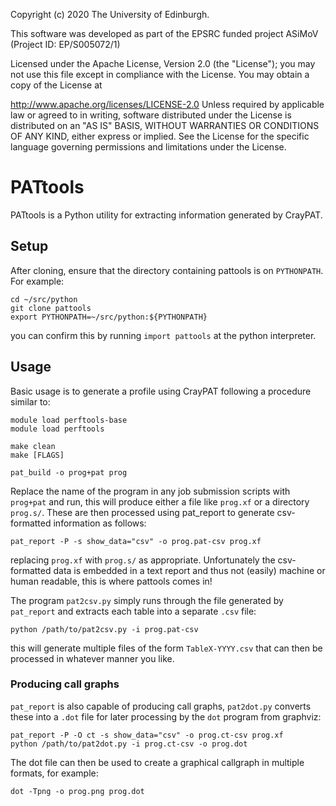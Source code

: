 Copyright (c) 2020 The University of Edinburgh.

This software was developed as part of the
EPSRC funded project ASiMoV (Project ID: EP/S005072/1)

Licensed under the Apache License, Version 2.0 (the "License"); you may not use this file except in
compliance with the License. You may obtain a copy of the License at

http://www.apache.org/licenses/LICENSE-2.0
Unless required by applicable law or agreed to in writing, software distributed under the License is
distributed on an "AS IS" BASIS, WITHOUT WARRANTIES OR CONDITIONS OF ANY KIND, either express or
implied. See the License for the specific language governing permissions and limitations under the
License.

# PATtools

PATtools is a Python utility for extracting information generated by CrayPAT.

## Setup

After cloning, ensure that the directory containing pattools is on `PYTHONPATH`.
For example:

```
cd ~/src/python
git clone pattools
export PYTHONPATH=~/src/python:${PYTHONPATH}
```

you can confirm this by running `import pattools` at the python interpreter.

## Usage

Basic usage is to generate a profile using CrayPAT following a procedure similar to:

```
module load perftools-base
module load perftools

make clean
make [FLAGS]

pat_build -o prog+pat prog
```

Replace the name of the program in any job submission scripts with `prog+pat` and run, this will
produce either a file like `prog.xf` or a directory `prog.s/`.
These are then processed using pat_report to generate csv-formatted information as follows:

```
pat_report -P -s show_data="csv" -o prog.pat-csv prog.xf
```

replacing `prog.xf` with `prog.s/` as appropriate.
Unfortunately the csv-formatted data is embedded in a text report and thus not (easily) machine or
human readable, this is where pattools comes in!

The program `pat2csv.py` simply runs through the file generated by `pat_report` and extracts each
table into a separate `.csv` file:

```
python /path/to/pat2csv.py -i prog.pat-csv
```

this will generate multiple files of the form `TableX-YYYY.csv` that can then be processed in
whatever manner you like.

### Producing call graphs

`pat_report` is also capable of producing call graphs, `pat2dot.py` converts these into a `.dot`
file for later processing by the `dot` program from graphviz:

```
pat_report -P -O ct -s show_data="csv" -o prog.ct-csv prog.xf
python /path/to/pat2dot.py -i prog.ct-csv -o prog.dot
```

The dot file can then be used to create a graphical callgraph in multiple formats, for example:

```
dot -Tpng -o prog.png prog.dot
```
